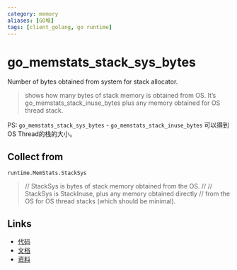 ```yaml
---
category: memory
aliases: [GO堆]
tags: [client_golang, go runtime]
---
```

# go_memstats_stack_sys_bytes

Number of bytes obtained from system for stack allocator.

> shows how many bytes of stack memory is obtained from OS. It’s go_memstats_stack_inuse_bytes plus any memory obtained for OS thread stack.  

PS: `go_memstats_stack_sys_bytes` - `go_memstats_stack_inuse_bytes` 可以得到OS Thread的栈的大小。

## Collect from

`runtime.MemStats.StackSys`

> // StackSys is bytes of stack memory obtained from the OS.
> //
> // StackSys is StackInuse, plus any memory obtained directly
> // from the OS for OS thread stacks (which should be minimal).

## Links

- [代码](https://github.com/prometheus/client_golang/blob/master/prometheus/go_collector.go#L190)
- [文档](https://golang.org/src/runtime/mstats.go)
- [资料](https://povilasv.me/prometheus-go-metrics/#)
